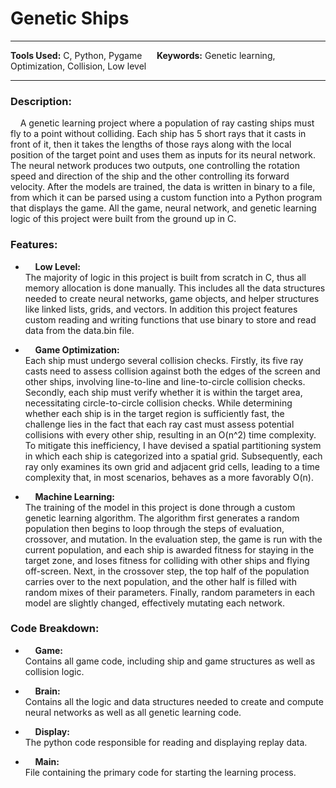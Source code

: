 
# Genetic Ships

---

**Tools Used:** C, Python, Pygame &nbsp;&nbsp;&nbsp;&nbsp; **Keywords:** Genetic learning, Optimization, Collision, Low level

---

### Description:
&nbsp;&nbsp;&nbsp;&nbsp;A genetic learning project where a population of ray casting ships must fly to a point without colliding. Each ship has 5 short rays that it casts in front of it, then it takes the lengths of those rays along with the local position of the target point and uses them as inputs for its neural network. The neural network produces two outputs, one controlling the rotation speed and direction of the ship and the other controlling its forward velocity. After the models are trained, the data is written in binary to a file, from which it can be parsed using a custom function into a Python program that displays the game. All the game, neural network, and genetic learning logic of this project were built from the ground up in C.


### Features:
- &nbsp;&nbsp;&nbsp;&nbsp;**Low Level:**  
The majority of logic in this project is built from scratch in C, thus all memory allocation is done manually. This includes all the data structures needed to create neural networks, game objects, and helper structures like linked lists, grids, and vectors. In addition this project features custom reading and writing functions that use binary to store and read data from the data.bin file.

- &nbsp;&nbsp;&nbsp;&nbsp;**Game Optimization:**  
Each ship must undergo several collision checks. Firstly, its five ray casts need to assess collision against both the edges of the screen and other ships, involving line-to-line and line-to-circle collision checks. Secondly, each ship must verify whether it is within the target area, necessitating circle-to-circle collision checks. While determining whether each ship is in the target region is sufficiently fast, the challenge lies in the fact that each ray cast must assess potential collisions with every other ship, resulting in an O(n^2) time complexity. To mitigate this inefficiency, I have devised a spatial partitioning system in which each ship is categorized into a spatial grid. Subsequently, each ray only examines its own grid and adjacent grid cells, leading to a time complexity that, in most scenarios, behaves as a more favorably O(n).

- &nbsp;&nbsp;&nbsp;&nbsp;**Machine Learning:**  
The training of the model in this project is done through a custom genetic learning algorithm. The algorithm first generates a random population then begins to loop through the steps of evaluation, crossover, and mutation. In the evaluation step, the game is run with the current population, and each ship is awarded fitness for staying in the target zone, and loses fitness for colliding with other ships and flying off-screen. Next, in the crossover step, the top half of the population carries over to the next population, and the other half is filled with random mixes of their parameters. Finally, random parameters in each model are slightly changed, effectively mutating each network.


### Code Breakdown:
- &nbsp;&nbsp;&nbsp;&nbsp;**Game:**  
Contains all game code, including ship and game structures as well as collision logic.

- &nbsp;&nbsp;&nbsp;&nbsp;**Brain:**  
Contains all the logic and data structures needed to create and compute neural networks as well as all genetic learning code.

- &nbsp;&nbsp;&nbsp;&nbsp;**Display:**  
The python code responsible for reading and displaying replay data.

- &nbsp;&nbsp;&nbsp;&nbsp;**Main:**  
File containing the primary code for starting the learning process.
